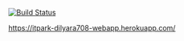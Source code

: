 [![Build Status](https://www.travis-ci.org/dilyarakhabibullina/autoservice.svg?branch=master)](https://www.travis-ci.org/dilyarakhabibullina/autoservice)

https://itpark-dilyara708-webapp.herokuapp.com/